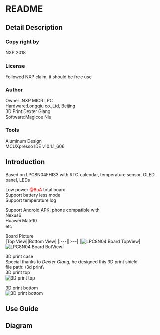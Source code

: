 # README

## Detail Description
### Copy right by
NXP 2018  
  
### License
Followed NXP claim, it should be free use  

### Author
Owner   :NXP MICR LPC  
Hardware:Longqiu co.,Ltd, Beijing  
3D Print:Dexter Glang  
Software:Magicoe Niu  

### Tools
Aluminum Design  
MCUXpresso IDE v10.1.1_606  

## Introduction
Based on LPC8N04FHI33 with RTC calendar, temperature sensor, OLED panel, LEDs  
  
Low power <font color='red'>@8uA</font> total board  
Support battery less mode  
Support temperature log  
  
Support Android APK, phone compatible with  
Nexus6  
Huawei Mate10  
etc  
  
Board Picture  
|Top View||Bottom View|
|:---||:---|
|![LPC8N04 Board TopView](https://github.com/Magicoe/LPC8N04_eClock/blob/master/docs/pictures/lpc8n04_eclock_top.png)|![LPC8N04 Board BotView](https://github.com/Magicoe/LPC8N04_eClock/blob/master/docs/pictures/lpc8n04_eclock_bottom.png)|

  
3D print case  
Special thanks to *Dexter Glang*, he designed this 3D print shield  
file path: \3d print\  
3D print top  
![3D print top](https://github.com/Magicoe/LPC8N04_eClock/blob/master/3d%20print/Thermometer%20Concept%20v1%20(front).png)  
  
3D print bottom  
![3D print bottom](https://github.com/Magicoe/LPC8N04_eClock/blob/master/3d%20print/Thermometer%20Concept%20v1%20(back_ntag).png)  
  
## Use Guide

## Diagram


